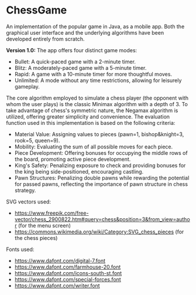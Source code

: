 # ChessGame
An implementation of the popular game in Java, as a mobile app.
Both the graphical user interface and the underlying algorithms have been developed entirely from scratch.

**Version 1.0:**
The app offers four distinct game modes:
* Bullet: A quick-paced game with a 2-minute timer.
* Blitz: A moderately-paced game with a 5-minute timer.
* Rapid: A game with a 10-minute timer for more thoughtful moves.
* Unlimited: A mode without any time restrictions, allowing for leisurely gameplay.

The core algorithm employed to simulate a chess player (the opponent with whom the user plays) is the classic Minimax algorithm with a depth of 3. To take advantage of chess's symmetric nature, the Negamax algorithm is utilized, offering greater simplicity and convenience.
The evaluation function used in this implementation is based on the following criteria:
* Material Value: Assigning values to pieces (pawn=1, bishop&knight=3, rook=5, queen=9).
* Mobility: Evaluating the sum of all possible moves for each piece.
* Piece Development: Offering bonuses for occupying the middle rows of the board, promoting active piece development.
* King's Safety: Penalizing exposure to check and providing bonuses for the king being side-positioned, encouraging castling.
* Pawn Structures: Penalizing double pawns while rewarding the potential for passed pawns, reflecting the importance of pawn structure in chess strategy.

SVG vectors used:
* https://www.freepik.com/free-vector/chess_2900822.htm#query=chess&position=3&from_view=author (for the menu screen)
* https://commons.wikimedia.org/wiki/Category:SVG_chess_pieces (for the chess pieces)

Fonts used:
* https://www.dafont.com/digital-7.font
* https://www.dafont.com/farmhouse-20.font
* https://www.dafont.com/icons-south-st.font
* https://www.dafont.com/special-forces.font
* https://www.dafont.com/writer.font
